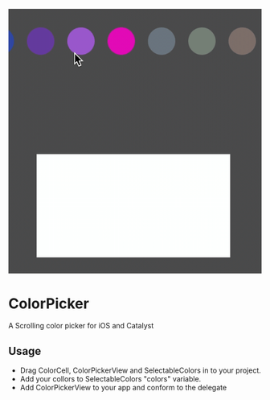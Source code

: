 
![](demo.gif)

# ColorPicker
A Scrolling color picker for iOS and Catalyst

## Usage

- Drag ColorCell, ColorPickerView and SelectableColors in to your project.
- Add your collors to SelectableColors "colors" variable.
- Add ColorPickerView to your app and conform to the delegate



